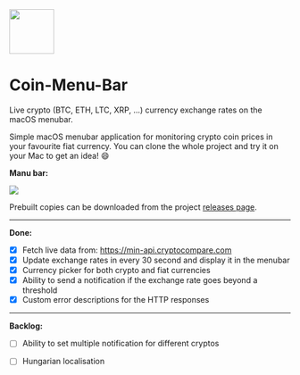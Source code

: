 <img src="http://i.imgur.com/oDzmFqi.png" width="80px" />
<h1>Coin-Menu-Bar</h1>

Live crypto (BTC, ETH, LTC, XRP, ...) currency exchange rates on the macOS menubar.

Simple macOS menubar application for monitoring crypto coin prices in your favourite fiat currency. You can clone the whole project and try it on your Mac to get an idea! :smile:

**Manu bar:**

<img src="https://i.imgur.com/Kej8yHi.jpg" />

Prebuilt copies can be downloaded from the project [releases page](https://github.com/balazs630/Coin-Menu-Bar/releases).

___
**Done:**

- [x] Fetch live data from: https://min-api.cryptocompare.com
- [x] Update exchange rates in every 30 second and display it in the menubar
- [x] Currency picker for both crypto and fiat currencies
- [x] Ability to send a notification if the exchange rate goes beyond a threshold
- [x] Custom error descriptions for the HTTP responses

___
**Backlog:**

- [ ] Ability to set multiple notification for different cryptos
- [ ] Hungarian localisation


